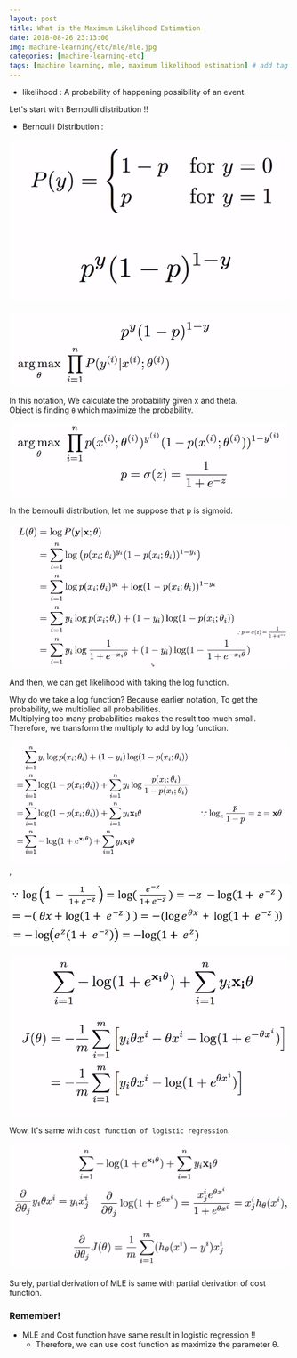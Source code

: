 ```yaml
---
layout: post
title: What is the Maximum Likelihood Estimation 
date: 2018-08-26 23:13:00
img: machine-learning/etc/mle/mle.jpg
categories: [machine-learning-etc] 
tags: [machine learning, mle, maximum likelihood estimation] # add tag
---
```


+ likelihood : A probability of happening possibility of an event.

Let's start with Bernoulli distribution !!

+ Bernoulli Distribution :  

![1](../assets/img/machine-learning/etc/mle/1.PNG)

![2](../assets/img/machine-learning/etc/mle/2.PNG)

In this notation, We calculate the probability given x and theta. <br>
Object is finding `θ` which maximize the probability.

![3](../assets/img/machine-learning/etc/mle/3.PNG)

In the bernoulli distribution, let me suppose that p is sigmoid.

![4](../assets/img/machine-learning/etc/mle/4.PNG)

And then, we can get likelihood with taking the log function.

Why do we take a log function? Because earlier notation, To get the probability, we multiplied all probabilities. <br>
Multiplying too many probabilities makes the result too much small. Therefore, we transform the multiply to add by log function. <br>

![5](../assets/img/machine-learning/etc/mle/5.PNG), 

![6](../assets/img/machine-learning/etc/mle/6.PNG)

![7](../assets/img/machine-learning/etc/mle/7.PNG)

Wow, It's same with `cost function of logistic regression`.

![8](../assets/img/machine-learning/etc/mle/8.PNG)

Surely, partial derivation of MLE is same with partial derivation of cost function.

### Remember! <br>

+ MLE and Cost function have same result in logistic regression !!
    - Therefore, we can use cost function as maximize the parameter θ.